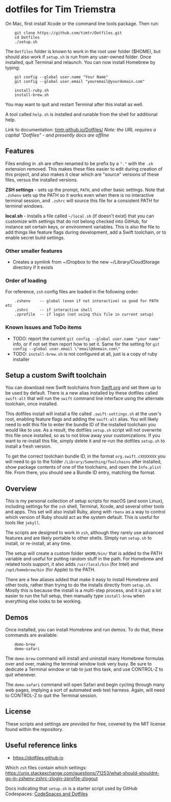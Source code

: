 # dotfiles for Tim Triemstra

On Mac, first install Xcode or the command line tools package. Then run:

```
    git clone https://github.com/timtr/Dotfiles.git
    cd Dotfiles
    ./setup.sh
```

The `Dotfiles` folder is known to work in the root user folder ($HOME), but should also work if `setup.sh` is run from any user-owned folder. Once installed, quit Terminal and relaunch. You can now install Homebrew by typing:

```
    git config --global user.name "Your Name"
    git config --global user.email "youremail@yourdomain.com"
    
    install-ruby.sh
    install-brew.sh
```
You may want to quit and restart Terminal after this install as well.

A tool called `help.sh` is installed and runable from the shell for additional help. 

Link to documentation: [timtr.github.io/Dotfiles/](https://timtr.github.io/Dotfiles/)
*Note: the URL requires a capital "Dotfiles"  - and presently docs are offline*


## Features

Files ending in .sh are often renamed to be prefix by a `"."` with the `.sh` extension removed. This makes these files easier to edit during creation of this project, and also makes it clear which are "source" versions of these files, versus the installed versions.

**ZSH settings** - sets up the prompt, `PATH`, and other basic settings. Note that `.zshenv` sets up the PATH so it works even when there is no interactive terminal session, and `.zshrc` will source this file for a consistent PATH for terminal windows.

**local.sh** - Installs a file called `~/local.sh` (if doesn't exist) that you can customize with settings that do not belong checked into GitHub, for instance set certain keys, or environment variables. This is also the file to add things like feature flags during development, add a Swift toolchain, or to enable secret build settings.

### Other smaller features

- Creates a symlink from ~/Dropbox to the new ~/Library/CloudStorage directory if it exists


### Order of loading

For reference, `zsh` config files are loaded in the following order:

```
    .zshenv    -- global (even if not interactive) so good for PATH etc
    .zshrc     -- if interactive shell
    .zprofile  -- if login (not using this file in current setup)
```


### Known Issues and ToDo items

- TODO: report the current `git config --global user.name "your name"` info, or if not set then report how to set it. Same for the setting for `git config --global user.email \"email@domain.com\"`
- TODO: `install-brew.sh` is not configured at all, just is a copy of ruby installer 




## Setup a custom Swift toolchain

You can download new Swift toolchains from [Swift.org](https://swift.org/download/#snapshots) and set them up to be used by default. There is a new alias installed by these dotfiles called `swift-alt` that will run the `swift` command line interface using the alternate toolchain, once installed.

This dotfiles install will install a file called `.swift-settings.sh` at the user's root, enabling feature flags and adding the `swift-alt` alias. You will likely need to edit this file to enter the bundle ID of the installed toolchain you would like to use. As a result, the dotfiles `setup.sh` script will not overwrite this file once installed, so as to not blow away your customizations. If you want to re-install this file, simply delete it and re-run the dotfiles `setup.sh` to install a fresh version.

To get the correct toolchain bundle ID, in the format `org.swift.cXXXXXXX` you will need to go to the folder `/Library/Something/Toolchains` after installed, show package contents of one of the toolchains, and open the `Info.plist` file. From there, you should see a Bundle ID entry, matching the format.



## Overview

This is my personal collection of setup scripts for macOS (and soon Linux), including settings for the `zsh` shell, Terminal, Xcode, and several other tools and apps. This set will also install Ruby, along with `rbenv` as a way to control which version of Ruby should act as the system default. This is useful for tools like `jekyll`.

The scripts are designed to work in `zsh`, although they rarely use advanced features and are likely portable to other shells. SImply run `setup.sh` to install, or re-install, at any time.

The setup will create a custom folder `$HOME/bin/` that is added to the PATH variable and useful for putting random stuff in the path. For Homebrew and related tools support, it also adds `/usr/local/bin` (for Intel) and `/opt/homebrew/bin` (for Apple) to the PATH. 

There are a few aliases added that make it easy to install Homebrew and other tools, rather than trying to do the installs directly from `setup.sh`. Mostly this is because the install is a multi-step process, and it is just a lot easier to run the full setup, then manually type `install-brew` when everything else looks to be working.


## Demos

Once installed, you can install Homebrew and run demos. To do that, these commands are available:

```
    demo-brew
    demo-safari
```

The `demo-brew` command will install and uninstall many Homebrew formulas over and over, making the terminal window look very busy. Be sure to dedicate a Terminal window or tab to just this task, and use CONTROL-Z to quit whenever.

The `demo-safari` command will open Safari and begin cycling through many web pages, implying a sort of automated web test harness. Again, will need to CONTROL-Z to quit the Terminal session.





## License

These scripts and settings are provided for free, covered by the MIT license found within the repository.



## Useful reference links

- https://dotfiles.github.io

Which `zsh` files contain which settings: https://unix.stackexchange.com/questions/71253/what-should-shouldnt-go-in-zshenv-zshrc-zlogin-zprofile-zlogout


Docs indicating that `setup.sh` is a starter script used by GitHub Codespaces: [CodeSpaces and Dotfiles](https://docs.github.com/en/codespaces/customizing-your-codespace/personalizing-codespaces-for-your-account)



